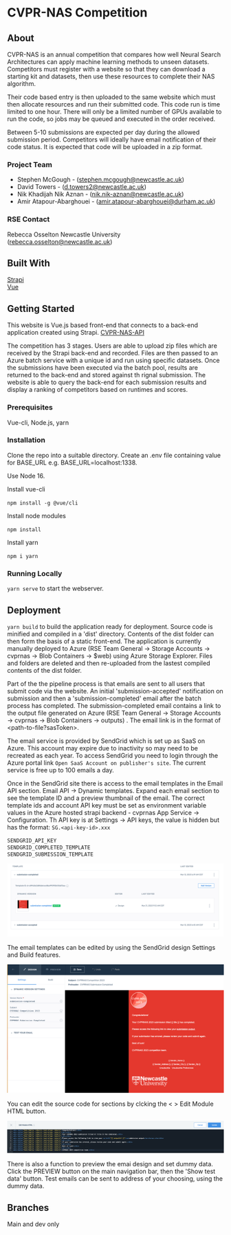 # CVPR-NAS Competition

## About

CVPR-NAS is an annual competition that compares how well Neural Search Architectures can apply machine learning methods to unseen datasets. Competitors must register with a website so that they can download a starting kit and datasets, then use these resources to complete their NAS algorithm.

Their code based entry is then uploaded to the same website which must then allocate resources and run their submitted code. This code run is time limited to one hour. There will only be a limited number of GPUs available to run the code, so jobs may be queued and executed in the order received.

Between 5-10 submissions are expected per day during the allowed submission period. Competitors will ideally have email notification of their code status. It is expected that code will be uploaded in a zip format.


### Project Team
* Stephen McGough - ([stephen.mcgough@newcastle.ac.uk](mailto:stephen.mcgough@newcastle.ac.uk))
* David Towers - ([d.towers2@newcastle.ac.uk](mailto:d.towers2@newcastle.ac.uk))
* Nik Khadijah Nik Aznan  - ([nik.nik-aznan@newcastle.ac.uk](mailto:nik.nik-aznan@newcastle.ac.uk))
* Amir Atapour-Abarghouei - ([amir.atapour-abarghouei@durham.ac.uk](mailto:amir.atapour-abarghouei@durham.ac.uk))


### RSE Contact
Rebecca Osselton
Newcastle University  
([rebecca.osselton@newcastle.ac.uk](rebecca.osselton@newcastle.ac.uk))  

## Built With

[Strapi](https://docs.strapi.io/)  
[Vue](https://vuejs.org/)  


## Getting Started

This website is Vue.js based front-end that connects to a back-end application created using Strapi. [CVPR-NAS-API](https://github.com/NewcastleRSE/CVPR-NAS-API)

The competition has 3 stages. Users are able to upload zip files which are received by the Strapi back-end and recorded. Files are then passed to an Azure batch service with a unique id and run using specific datasets. Once the submissions have been executed via the batch pool, results are returned to the back-end and stored against th rignal submission. The website is able to query the back-end for each submission results and display a ranking of competitors based on runtimes and scores.


### Prerequisites

Vue-cli, Node.js, yarn

### Installation

Clone the repo into a suitable directory. Create an .env file containing value for BASE_URL e.g. BASE_URL=localhost:1338. 

Use Node 16.

Install vue-cli 

`npm install -g @vue/cli`

Install node modules

`npm install`

Install yarn

`npm i yarn`

### Running Locally

`yarn serve` to start the webserver.

## Deployment

`yarn build` to build the application ready for deployment. Source code is minified and compiled in a 'dist' directory. Contents of the dist folder can then form the basis of a static front-end. The application is currently manually deployed to Azure (RSE Team General -> Storage Accounts -> cvprnas -> Blob Containers -> $web) using Azure Storage Explorer. Files and folders are deleted and then re-uploaded from the lastest compiled contents of the dist folder.

Part of the the pipeline process is that emails are sent to all users that submit code via the website. An initial 'submission-accepted' notification on submission and then a 'submission-completed' email after the batch process has completed. The submission-completed email contains a link to the output file generated on Azure  (RSE Team General -> Storage Accounts -> cvprnas -> Blob Containers -> outputs) . The email link is in the format of <path-to-file?sasToken>.

The email service is provided by SendGrid which is set up as SaaS on Azure. This account may expire due to inactivity so may need to be recreated as each year. To access SendGrid you need to login through the Azure portal link `Open SaaS Account on publisher's site`. The current service is free up to 100 emails a day.

Once in the SendGrid site there is access to the email templates in the Email API section. Email API -> Dynamic templates. Expand each email section to see the template ID and a preview thumbnail of the email. The correct template ids and account API key must be set as environment variable values in the Azure hosted strapi backend - cvprnas App Service -> Configuration. Th API key is at Settings -> API keys, the value is hidden but has the format: `SG.<api-key-id>.xxx`

```
SENDGRID_API_KEY
SENDGRID_COMPLETED_TEMPLATE
SENDGRID_SUBMISSION_TEMPLATE
```

![template view](templates.png)

The email templates can be edited by using the SendGrid design Settings and Build features.

![design view](design-and-build.png)

You can edit the source code for sections by clcking the < > Edit Module HTML button.

![html view](edit-email-html.png)

There is also a function to preview the emai design and set dummy data. Click the PREVIEW button on the main navigation bar, then the 'Show test data' button. Test emails can be sent to address of your choosing, using the dummy data.

## Branches

Main and dev only

